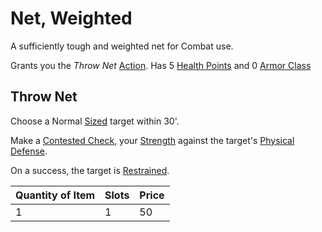 # Net, Weighted

A sufficiently tough and weighted net for Combat use.

Grants you the *Throw Net* [Action](../../../Game%20Procedures/Core%20Procedures/Action.md). Has 5 [Health Points](../../../Player%20Characters/Derived%20Statistics/Health%20Points.md) and 0 [Armor Class](../../../Player%20Characters/Derived%20Statistics/Armor%20Class.md)

## Throw Net

Choose a Normal [Sized](../../../Game%20Procedures/Core%20Procedures/Geometry.md#Sizes) target within 30'.

Make a [Contested Check](../../../Game%20Procedures/Core%20Procedures/Check.md#Contested%20Check), your [Strength](../../../Player%20Characters/The%20Ability%20Scores/Strength.md) against the target's [Physical Defense](../../../Player%20Characters/Derived%20Statistics/Physical%20Defense.md).

On a success, the target is [Restrained](../../../Game%20Procedures/Conditions/Restrained.md).

| Quantity of Item | Slots | Price |
| ---------------- | ----- | ----- |
| 1                | 1     | 50    |
